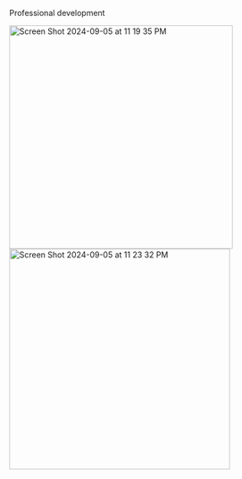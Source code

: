 Professional development

<img width="400" alt="Screen Shot 2024-09-05 at 11 19 35 PM" src="https://github.com/user-attachments/assets/031358b7-33ca-4cf6-8e6e-3e01b1a3701e">

<img width="395" alt="Screen Shot 2024-09-05 at 11 23 32 PM" src="https://github.com/user-attachments/assets/f27fdc59-155a-4ede-ada1-6be0eda23575">
